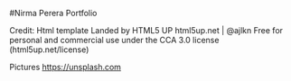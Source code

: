 #Nirma Perera Portfolio

Credit:
Html template
	Landed by HTML5 UP
		html5up.net | @ajlkn
		Free for personal and commercial use under the CCA 3.0 license (html5up.net/license)

Pictures
https://unsplash.com


